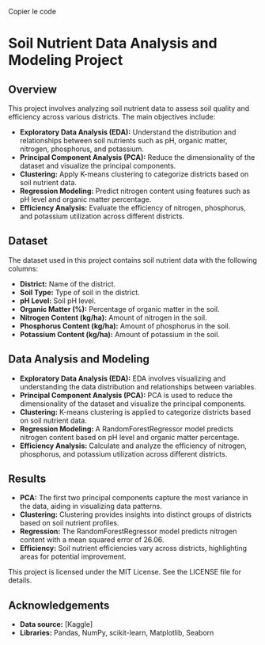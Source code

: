 
Copier le code
# Soil Nutrient Data Analysis and Modeling Project

## Overview

This project involves analyzing soil nutrient data to assess soil quality and efficiency across various districts. The main objectives include:

- **Exploratory Data Analysis (EDA):** Understand the distribution and relationships between soil nutrients such as pH, organic matter, nitrogen, phosphorus, and potassium.
- **Principal Component Analysis (PCA):** Reduce the dimensionality of the dataset and visualize the principal components.
- **Clustering:** Apply K-means clustering to categorize districts based on soil nutrient data.
- **Regression Modeling:** Predict nitrogen content using features such as pH level and organic matter percentage.
- **Efficiency Analysis:** Evaluate the efficiency of nitrogen, phosphorus, and potassium utilization across different districts.

## Dataset

The dataset used in this project contains soil nutrient data with the following columns:

- **District:** Name of the district.
- **Soil Type:** Type of soil in the district.
- **pH Level:** Soil pH level.
- **Organic Matter (%):** Percentage of organic matter in the soil.
- **Nitrogen Content (kg/ha):** Amount of nitrogen in the soil.
- **Phosphorus Content (kg/ha):** Amount of phosphorus in the soil.
- **Potassium Content (kg/ha):** Amount of potassium in the soil.
## Data Analysis and Modeling

- **Exploratory Data Analysis (EDA):** EDA involves visualizing and understanding the data distribution and relationships between variables.
- **Principal Component Analysis (PCA):** PCA is used to reduce the dimensionality of the dataset and visualize the principal components.
- **Clustering:** K-means clustering is applied to categorize districts based on soil nutrient data.
- **Regression Modeling:** A RandomForestRegressor model predicts nitrogen content based on pH level and organic matter percentage.
- **Efficiency Analysis:** Calculate and analyze the efficiency of nitrogen, phosphorus, and potassium utilization across different districts.

## Results

- **PCA:** The first two principal components capture the most variance in the data, aiding in visualizing data patterns.
- **Clustering:** Clustering provides insights into distinct groups of districts based on soil nutrient profiles.
- **Regression:** The RandomForestRegressor model predicts nitrogen content with a mean squared error of 26.06.
- **Efficiency:** Soil nutrient efficiencies vary across districts, highlighting areas for potential improvement.

This project is licensed under the MIT License. See the LICENSE file for details.

## Acknowledgements

- **Data source:** [Kaggle]
- **Libraries:** Pandas, NumPy, scikit-learn, Matplotlib, Seaborn
